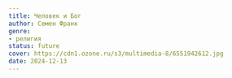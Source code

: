 ```yaml
---
title: Человек и Бог
author: Семен Франк
genre:
- религия
status: future
cover: https://cdn1.ozone.ru/s3/multimedia-8/6551942612.jpg
date: 2024-12-13
---
```


